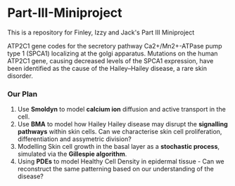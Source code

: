 # Part-III-Miniproject
This is a repository for Finley, Izzy and Jack's Part III Miniproject

ATP2C1 gene codes for the secretory pathway Ca2+/Mn2+-ATPase pump type 1 (SPCA1) localizing at the golgi apparatus. Mutations on the human ATP2C1 gene, causing decreased levels of the SPCA1 expression, have been identified as the cause of the Hailey–Hailey disease, a rare skin disorder.

### Our Plan 

1. Use **Smoldyn** to model **calcium ion** diffusion and active transport in the cell.
2. Use **BMA** to model how Hailey Hailey disease may disrupt the **signalling pathways** within skin cells. Can we characterise skin cell proliferation, differentiation and assymetric division?
3. Modelling Skin cell growth in the basal layer as a **stochastic process**, simulated via the **Gillespie algorithm**.
4. Using **PDEs** to model Healthy Cell Density in epidermal tissue - Can we reconstruct the same patterning based on our understanding of the disease?
